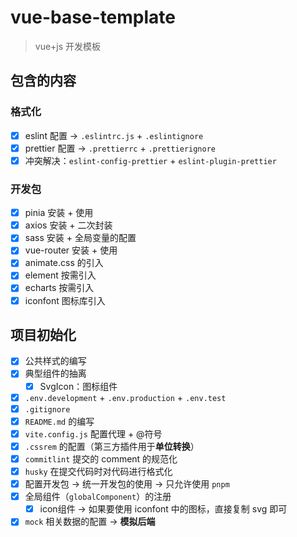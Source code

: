 # vue-base-template

> vue+js 开发模板

## 包含的内容

### 格式化

-   [x] eslint 配置 -> `.eslintrc.js` + `.eslintignore`
-   [x] prettier 配置 -> `.prettierrc` + `.prettierignore`
-   [x] 冲突解决：`eslint-config-prettier` + `eslint-plugin-prettier`

### 开发包

-   [x] pinia 安装 + 使用
-   [x] axios 安装 + 二次封装
-   [x] sass 安装 + 全局变量的配置
-   [x] vue-router 安装 + 使用
-   [x] animate.css 的引入
-   [x] element 按需引入
-   [x] echarts 按需引入
-   [x] iconfont 图标库引入

## 项目初始化

-   [x] 公共样式的编写
-   [x] 典型组件的抽离
    -   [x] SvgIcon：图标组件
-   [x] `.env.development` + `.env.production` + `.env.test`
-   [x] `.gitignore`
-   [x] `README.md` 的编写
-   [x] `vite.config.js` 配置代理 + @符号
-   [x] `.cssrem` 的配置（第三方插件用于**单位转换**）
-   [x] `commitlint` 提交的 comment 的规范化
-   [x] `husky` 在提交代码时对代码进行格式化
-   [x] 配置开发包 -> 统一开发包的使用 -> 只允许使用 `pnpm`
-   [x] 全局组件（`globalComponent`）的注册
    -   [x] icon组件 -> 如果要使用 iconfont 中的图标，直接复制 svg 即可
-   [x] `mock` 相关数据的配置 -> **模拟后端**
